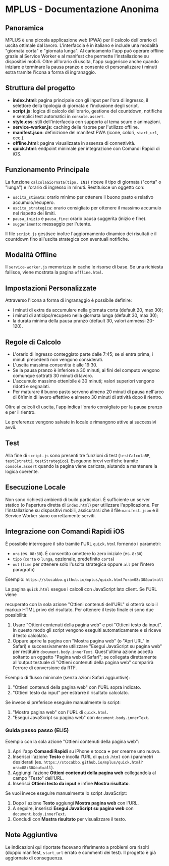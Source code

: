 # MPLUS - Documentazione Anonima

## Panoramica


MPLUS è una piccola applicazione web (PWA) per il calcolo dell'orario di uscita ottimale dal lavoro. L'interfaccia è in italiano e include una modalità "giornata corta" e "giornata lunga". Al caricamento l'app può operare offline grazie al Service Worker e al manifest che permette l'installazione su dispositivi mobili. Oltre all'orario di uscita, l'app suggerisce anche quando iniziare e terminare la pausa pranzo e consente di personalizzare i minuti extra tramite l'icona a forma di ingranaggio.

## Struttura del progetto

- **index.html**: pagina principale con gli input per l'ora di ingresso, il selettore della tipologia di giornata e l'inclusione degli script.
- **script.js**: logica di calcolo dell'orario, gestione del countdown, notifiche e semplici test automatici in `console.assert`.
- **style.css**: stili dell'interfaccia con supporto al tema scuro e animazioni.
- **service-worker.js**: caching delle risorse per l'utilizzo offline.
- **manifest.json**: definizione del manifest PWA (icone, colori, `start_url`, ecc.).
- **offline.html**: pagina visualizzata in assenza di connettività.
- **quick.html**: endpoint minimale per integrazione con Comandi Rapidi di iOS.

## Funzionamento Principale

La funzione `calcolaGiornata(tipo, IN1)` riceve il tipo di giornata ("corta" o "lunga") e l'orario di ingresso in minuti. Restituisce un oggetto con:

- `uscita_stimata`: orario minimo per ottenere il buono pasto e relativo accumulo/recupero.
- `uscita_strategica`: orario consigliato per ottenere il massimo accumulo nel rispetto dei limiti.
- `pausa_inizio` e `pausa_fine`: orario pausa suggerita (inizio e fine).
- `suggerimento`: messaggio per l'utente.

Il file `script.js` gestisce inoltre l'aggiornamento dinamico dei risultati e il countdown fino all'uscita strategica con eventuali notifiche.

## Modalità Offline

Il `service-worker.js` memorizza in cache le risorse di base. Se una richiesta fallisce, viene mostrata la pagina `offline.html`.

## Impostazioni Personalizzate

Attraverso l'icona a forma di ingranaggio è possibile definire:

- i minuti di extra da accumulare nella giornata corta (default 20, max 30);
- i minuti di anticipo/recupero nella giornata lunga (default 30, max 30);
- la durata minima della pausa pranzo (default 30, valori ammessi 20-120).

## Regole di Calcolo

- L'orario di ingresso conteggiato parte dalle 7:45; se si entra prima, i minuti precedenti non vengono considerati.
- L'uscita massima consentita è alle 19:30.
- Se la pausa pranzo è inferiore a 30 minuti, ai fini del computo vengono comunque sottratti 30 minuti di lavoro.
- L'accumulo massimo ottenibile è 30 minuti; valori superiori vengono ridotti e segnalati.
- Per maturare il buono pasto servono almeno 20 minuti di pausa nell'arco di 6h1min di lavoro effettivo e almeno 30 minuti di attività dopo il rientro.

Oltre ai calcoli di uscita, l'app indica l'orario consigliato per la pausa pranzo e per il rientro.

Le preferenze vengono salvate in locale e rimangono attive ai successivi avvii.

## Test

Alla fine di `script.js` sono presenti tre funzioni di test (`testCalcolaBP`, `testEstratti`, `testStrategico`). Eseguono brevi verifiche tramite `console.assert` quando la pagina viene caricata, aiutando a mantenere la logica coerente.

## Esecuzione Locale

Non sono richiesti ambienti di build particolari. È sufficiente un server statico (o l'apertura diretta di `index.html`) per utilizzare l'applicazione. Per l'installazione su dispositivi mobili, assicurarsi che il file `manifest.json` e il Service Worker siano correttamente serviti.

## Integrazione con Comandi Rapidi iOS


È possibile interrogare il sito tramite l'URL `quick.html` fornendo i parametri:

- `ora` (es. `08:30`). È consentito omettere lo zero iniziale (es. `8:30`)
- `tipo` (`corta` o `lunga`, opzionale, predefinito `corta`)
- `out` (`time` per ottenere solo l'uscita strategica oppure `all` per l'intero paragrafo)

Esempio: `https://stocabbo.github.io/mplus/quick.html?ora=08:30&out=all`

La pagina `quick.html` esegue i calcoli con JavaScript lato client. Se l'URL viene

recuperato con la sola azione "Ottieni contenuti dell'URL" si otterrà solo il
markup HTML privo del risultato. Per ottenere il testo finale ci sono due
possibilità:

1. Usare "Ottieni contenuti della pagina web" e poi "Ottieni testo da input". In
   questo modo gli script vengono eseguiti automaticamente e si riceve il testo
   calcolato.
2. Oppure aprire la pagina con "Mostra pagina web" (o "Apri URL" in Safari) e
   successivamente utilizzare "Esegui JavaScript su pagina web" per restituire
   `document.body.innerText`. Quest'ultima azione accetta soltanto un oggetto
   "Pagina web di Safari"; se collegata direttamente all'output testuale di
   "Ottieni contenuti della pagina web" comparirà l'errore di conversione da RTF.

Esempio di flusso minimale (senza azioni Safari aggiuntive):

1. "Ottieni contenuti della pagina web" con l'URL sopra indicato.
2. "Ottieni testo da input" per estrarre il risultato calcolato.

Se invece si preferisce eseguire manualmente lo script:

1. "Mostra pagina web" con l'URL di `quick.html`.
2. "Esegui JavaScript su pagina web" con `document.body.innerText`.

### Guida passo passo (ELI5)

Esempio con la sola azione "Ottieni contenuti della pagina web":

1. Apri l'app **Comandi Rapidi** su iPhone e tocca **+** per crearne uno nuovo.
2. Inserisci l'azione **Testo** e incolla l'URL di `quick.html` con i parametri desiderati (es. `https://stocabbo.github.io/mplus/quick.html?ora=08:30&out=all`).
3. Aggiungi l'azione **Ottieni contenuti della pagina web** collegandola al campo "Testo" dell'URL.
4. Inserisci **Ottieni testo da input** e infine **Mostra risultato**.

Se vuoi invece eseguire manualmente lo script JavaScript:

1. Dopo l'azione **Testo** aggiungi **Mostra pagina web** con l'URL.
2. A seguire, inserisci **Esegui JavaScript su pagina web** con `document.body.innerText`.
3. Concludi con **Mostra risultato** per visualizzare il testo.



## Note Aggiuntive

Le indicazioni qui riportate facevano riferimento a problemi ora risolti (doppio
manifest, `start_url` errato e commenti dei test). Il progetto è già aggiornato
di conseguenza.
